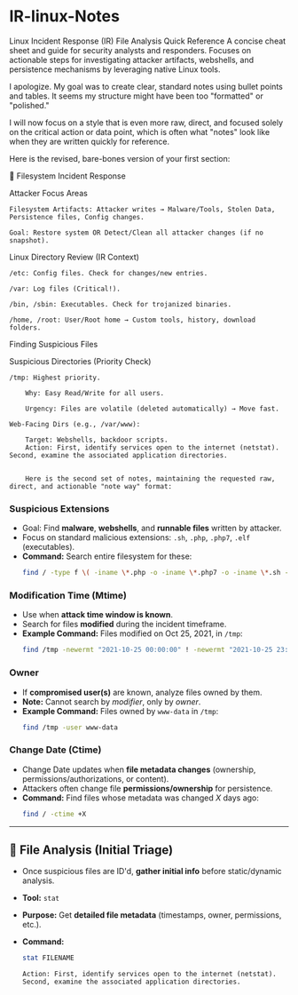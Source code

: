 # IR-linux-Notes
Linux Incident Response (IR) File Analysis Quick Reference  A concise cheat sheet and guide for security analysts and responders. Focuses on actionable steps for investigating attacker artifacts, webshells, and persistence mechanisms by leveraging native Linux tools.

I apologize. My goal was to create clear, standard notes using bullet points and tables. It seems my structure might have been too "formatted" or "polished."

I will now focus on a style that is even more raw, direct, and focused solely on the critical action or data point, which is often what "notes" look like when they are written quickly for reference.

Here is the revised, bare-bones version of your first section:

💾 Filesystem Incident Response

Attacker Focus Areas

    Filesystem Artifacts: Attacker writes → Malware/Tools, Stolen Data, Persistence files, Config changes.

    Goal: Restore system OR Detect/Clean all attacker changes (if no snapshot).

Linux Directory Review (IR Context)

    /etc: Config files. Check for changes/new entries.

    /var: Log files (Critical!).

    /bin, /sbin: Executables. Check for trojanized binaries.

    /home, /root: User/Root home → Custom tools, history, download folders.

Finding Suspicious Files

Suspicious Directories (Priority Check)

    /tmp: Highest priority.

        Why: Easy Read/Write for all users.

        Urgency: Files are volatile (deleted automatically) → Move fast.

    Web-Facing Dirs (e.g., /var/www):

        Target: Webshells, backdoor scripts.
        Action: First, identify services open to the internet (netstat). Second, examine the associated application directories.


        Here is the second set of notes, maintaining the requested raw, direct, and actionable "note way" format:



### **Suspicious Extensions**

  * Goal: Find **malware**, **webshells**, and **runnable files** written by attacker.
  * Focus on standard malicious extensions: `.sh`, `.php`, `.php7`, `.elf` (executables).
  * **Command:** Search entire filesystem for these:
    ```bash
    find / -type f \( -iname \*.php -o -iname \*.php7 -o -iname \*.sh -o -iname \*.elf \)
    ```

### **Modification Time (Mtime)**

  * Use when **attack time window is known**.
  * Search for files **modified** during the incident timeframe.
  * **Example Command:** Files modified on Oct 25, 2021, in `/tmp`:
    ```bash
    find /tmp -newermt "2021-10-25 00:00:00" ! -newermt "2021-10-25 23:59:00"
    ```

### **Owner**

  * If **compromised user(s)** are known, analyze files owned by them.
  * **Note:** Cannot search by *modifier*, only by *owner*.
  * **Example Command:** Files owned by `www-data` in `/tmp`:
    ```bash
    find /tmp -user www-data
    ```

### **Change Date (Ctime)**

  * Change Date updates when **file metadata changes** (ownership, permissions/authorizations, or content).
  * Attackers often change file **permissions/ownership** for persistence.
  * **Command:** Find files whose metadata was changed $X$ days ago:
    ```bash
    find / -ctime +X
    ```

-----

## 🔬 **File Analysis (Initial Triage)**

  * Once suspicious files are ID'd, **gather initial info** before static/dynamic analysis.
  * **Tool:** `stat`
  * **Purpose:** Get **detailed file metadata** (timestamps, owner, permissions, etc.).
  * **Command:**
    ```bash
    stat FILENAME
    ```
        

        Action: First, identify services open to the internet (netstat). Second, examine the associated application directories.
